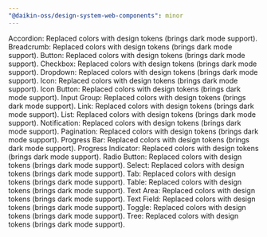 ```yaml
---
"@daikin-oss/design-system-web-components": minor
---
```


Accordion: Replaced colors with design tokens (brings dark mode support).
Breadcrumb: Replaced colors with design tokens (brings dark mode support).
Button: Replaced colors with design tokens (brings dark mode support).
Checkbox: Replaced colors with design tokens (brings dark mode support).
Dropdown: Replaced colors with design tokens (brings dark mode support).
Icon: Replaced colors with design tokens (brings dark mode support).
Icon Button: Replaced colors with design tokens (brings dark mode support).
Input Group: Replaced colors with design tokens (brings dark mode support).
Link: Replaced colors with design tokens (brings dark mode support).
List: Replaced colors with design tokens (brings dark mode support).
Notification: Replaced colors with design tokens (brings dark mode support).
Pagination: Replaced colors with design tokens (brings dark mode support).
Progress Bar: Replaced colors with design tokens (brings dark mode support).
Progress Indicator: Replaced colors with design tokens (brings dark mode support).
Radio Button: Replaced colors with design tokens (brings dark mode support).
Select: Replaced colors with design tokens (brings dark mode support).
Tab: Replaced colors with design tokens (brings dark mode support).
Table: Replaced colors with design tokens (brings dark mode support).
Text Area: Replaced colors with design tokens (brings dark mode support).
Text Field: Replaced colors with design tokens (brings dark mode support).
Toggle: Replaced colors with design tokens (brings dark mode support).
Tree: Replaced colors with design tokens (brings dark mode support).
